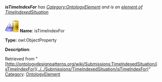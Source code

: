 ___isTimeIndexFor__ has [Category:OntologyElement](../../Category/OntologyElement "Category:OntologyElement") and is an [element of](../../Property/ElementOf "Property:ElementOf") [TimeIndexedSituation](../../Submissions/TimeIndexedSituation "Submissions:TimeIndexedSituation")_


  




[![ObjectProperty](../../images/thumb/c/c3/ObjectProperty.gif/45px-ObjectProperty.gif)](../../Image/ObjectProperty.gif "ObjectProperty")
__Name__: isTimeIndexFor 


__Type:__ owl:ObjectProperty 


__Description__: 





Retrieved from "[http://ontologydesignpatterns.org/wiki/Submissions:TimeIndexedSituation/isTimeIndexFor](../../Submissions/TimeIndexedSituation/isTimeIndexFor)"
 [Category](http://ontologydesignpatterns.org/wiki/Special:Categories "Special:Categories"): [OntologyElement](../../Category/OntologyElement "Category:OntologyElement")